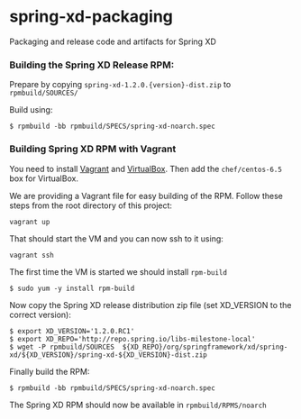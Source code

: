 # spring-xd-packaging
Packaging and release code and artifacts for Spring XD

### Building the Spring XD Release RPM:

Prepare by copying `spring-xd-1.2.0.{version}-dist.zip` to `rpmbuild/SOURCES/`

Build using:

    $ rpmbuild -bb rpmbuild/SPECS/spring-xd-noarch.spec


### Building Spring XD RPM with Vagrant

You need to install [Vagrant](http://docs.vagrantup.com/v2/installation/) and [VirtualBox](https://www.virtualbox.org/wiki/Downloads). Then add the `chef/centos-6.5` box for VirtualBox.

We are providing a Vagrant file for easy building of the RPM. Follow these steps from the root directory of this project:

    vagrant up

That should start the VM and you can now ssh to it using:

    vagrant ssh

The first time the VM is started we should install `rpm-build`

    $ sudo yum -y install rpm-build

Now copy the Spring XD release distribution zip file (set XD_VERSION to the correct version):

    $ export XD_VERSION='1.2.0.RC1'
    $ export XD_REPO='http://repo.spring.io/libs-milestone-local'
    $ wget -P rpmbuild/SOURCES  ${XD_REPO}/org/springframework/xd/spring-xd/${XD_VERSION}/spring-xd-${XD_VERSION}-dist.zip

Finally build the RPM:

    $ rpmbuild -bb rpmbuild/SPECS/spring-xd-noarch.spec

The Spring XD RPM should now be available in `rpmbuild/RPMS/noarch`

